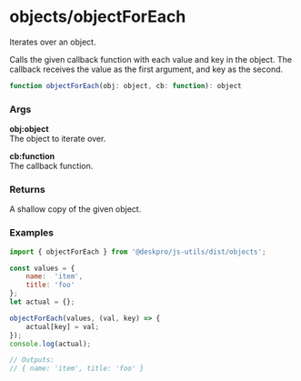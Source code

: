 objects/objectForEach
=====================
Iterates over an object.

Calls the given callback function with each value and key in the object. The callback receives the value as the first argument, and key as the second.

```js
function objectForEach(obj: object, cb: function): object
```

### Args

**obj:object**  
The object to iterate over.

**cb:function**  
The callback function.

### Returns
A shallow copy of the given object.

### Examples

```js
import { objectForEach } from '@deskpro/js-utils/dist/objects';

const values = {
    name:  'item',
    title: 'foo'
};
let actual = {};

objectForEach(values, (val, key) => {
    actual[key] = val;
});
console.log(actual);

// Outputs:
// { name: 'item', title: 'foo' }
```